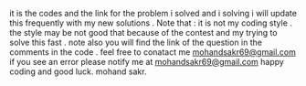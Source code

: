 it is the codes and the link for the problem i solved and i solving i will update this frequently with my new solutions . Note that : it is not my coding style . the style may be not good that because of the contest and my trying to solve this fast . note also you will find the link of the question in the comments in the code . feel free to conatact me mohandsakr69@gmail.com if you see an error please notify me at mohandsakr69@gmail.com happy coding and good luck. mohand sakr.
